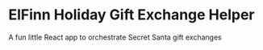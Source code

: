 # ElFinn Holiday Gift Exchange Helper

A fun little React app to orchestrate Secret Santa gift exchanges